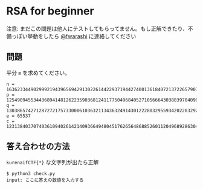 # RSA for beginner

注意: まだこの問題は他人にテストしてもらってません。もし正解できたり、不備っぽい挙動をしたら [@fwarashi](https://twitter.com/fwarashi) に連絡してください

## 問題

平分 `m` を求めてください。

```
n = 163623344902999219439656942913022614422937194427400136184072137226579070621661953645267841334214076366255378873747109072531454830574855829481458509922931234381066380292118564454873078486620936292926397576362604712917822167082286979726862344959205925496471657830196037737777830782503215905348543020079542445733
p = 12549094553443689414812622359036812411775049684052710566643038839704090616899340282681714415893421533220812018944159532229439465811724379037471381377596813
q = 13038657427128727217573300061036321134363249143012228032955934202203292046672906280035027289075690974581964488253191725009480302995738031693281006242302841
e = 65537
c = 123138403707403610940261421409366494804517626564868852601120496892863043939765136203806734791192636826575134185998324001350357417240724217440419655658047452084735395328734183858708236296486892102964603689522243198761714621014897719809910761172092033566844786891631523555174933780842128663637843958956244826664
```

## 答え合わせの方法

`kurenaifCTF{*}` な文字列が出たら正解

```
$ python3 check.py
input: ここに答えの数値を入力する
```

